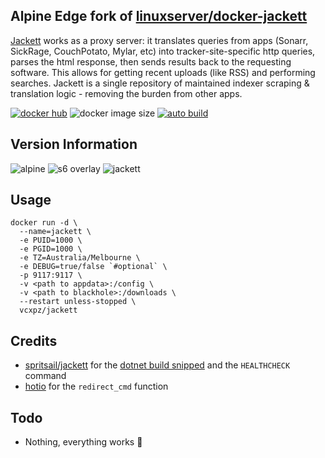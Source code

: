 ## Alpine Edge fork of [linuxserver/docker-jackett](https://github.com/linuxserver/docker-jackett/)
[Jackett](https://github.com/Jackett/Jackett) works as a proxy server: it translates queries from apps (Sonarr, SickRage, CouchPotato, Mylar, etc) into tracker-site-specific http queries, parses the html response, then sends results back to the requesting software. This allows for getting recent uploads (like RSS) and performing searches. Jackett is a single repository of maintained indexer scraping & translation logic - removing the burden from other apps.

[![docker hub](https://img.shields.io/badge/docker_hub-link-blue?style=for-the-badge&logo=docker)](https://hub.docker.com/repository/docker/vcxpz/jackett) ![docker image size](https://img.shields.io/docker/image-size/vcxpz/jackett?style=for-the-badge&logo=docker) [![auto build](https://img.shields.io/badge/auto_build-daily-blue?style=for-the-badge&logo=docker?color=d1aa67)](https://github.com/hydazz/docker-jackett/actions?query=workflow%3A%22Cron+Update+CI%22)

## Version Information
![alpine](https://img.shields.io/badge/alpine-edge-0D597F?style=for-the-badge&logo=alpine-linux) ![s6 overlay](https://img.shields.io/badge/s6_overlay-2.1.0.2-blue?style=for-the-badge) ![jackett](https://img.shields.io/badge/jackett-0.17.168-blue?style=for-the-badge)

## Usage
```
docker run -d \
  --name=jackett \
  -e PUID=1000 \
  -e PGID=1000 \
  -e TZ=Australia/Melbourne \
  -e DEBUG=true/false `#optional` \
  -p 9117:9117 \
  -v <path to appdata>:/config \
  -v <path to blackhole>:/downloads \
  --restart unless-stopped \
  vcxpz/jackett
```

## Credits
* [spritsail/jackett](https://github.com/spritsail/jackett) for the [dotnet build snipped](https://github.com/spritsail/jackett/blob/e7c72dc80489210b774fc8ab67666cc4cc03c9d8/Dockerfile#L8-L19) and the `HEALTHCHECK` command
* [hotio](https://github.com/hotio) for the `redirect_cmd` function

## Todo
* Nothing, everything works 🙂
